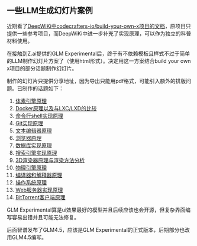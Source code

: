 ## 一些LLM生成幻灯片案例

近期看了[DeepWiKi中codecrafters-io/build-your-own-x项目的文档](https://deepwiki.com/codecrafters-io/build-your-own-x/1-build-your-own-x-overview)，原项目只提供一些参考项目，而DeepWiKi中进一步补充了实现原理，可以作为独立的科普材料使用。

在接触到Z.ai提供的GLM Experimental后，终于有不依赖模板且样式不过于简单的LLM制作幻灯片方案了（使用html形式）。决定用这一方案结合build your own x项目的部分话题制作幻灯片。

制作的幻灯片只提供分享地址，因为导出只能用pdf格式，可能引入额外的排版问题。已制作的话题如下：
1. [体素引擎原理](https://chat.z.ai/space/u0vbz6mjczt1-ppt)
2. [Docker原理以及与LXC/LXD的比较](https://chat.z.ai/space/p0abx6dtahr0-ppt)
3. [命令行shell实现原理](https://chat.z.ai/space/x0gbx6cygw10-ppt)
4. [Git实现原理](https://chat.z.ai/space/q0ebk63cerk1-ppt)
5. [文本编辑器原理](https://chat.z.ai/space/j02bf6rm6t30-ppt)
6. [浏览器原理](https://chat.z.ai/space/b0rbt6dmfn41-ppt)
7. [数据库实现原理](https://chat.z.ai/space/y0gb46mejnd0-ppt)
8. [搜索引擎实现原理](https://chat.z.ai/space/p0gb760qsca0-ppt)
9. [3D渲染器原理与渲染方法分析](https://chat.z.ai/space/g0db36nkstv0-ppt)
10. [物理引擎原理](https://chat.z.ai/space/b0dbp6z6n020-ppt)
11. [编译器和解释器原理](https://chat.z.ai/space/x09d56ak91p0-ppt)
12. [操作系统原理](https://chat.z.ai/space/d0gdc6ty7z71-ppt)
13. [Web服务器实现原理](https://chat.z.ai/space/s0cdc660cnp0-ppt)
14. [BitTorrent客户端原理](https://chat.z.ai/space/b0wdb6qgvs20-ppt)

GLM Experimental算是ui效果最好的模型并且后续应该也会开源，但复杂界面编写容易出错并且可能无法修复。

后面智谱发布了GLM4.5，应该是GLM Experimental的正式版本，后期部分也改用GLM4.5编写。